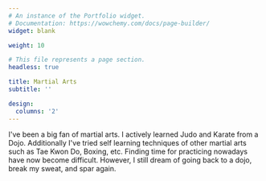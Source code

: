 ```yaml
---
# An instance of the Portfolio widget.
# Documentation: https://wowchemy.com/docs/page-builder/
widget: blank

weight: 10

# This file represents a page section.
headless: true

title: Martial Arts
subtitle: ''

design:
  columns: '2'
---
```


I've been a big fan of martial arts. I actively learned Judo and Karate from a Dojo. Additionally I've tried self learning techniques of other martial arts such as Tae Kwon Do, Boxing, etc. Finding time for practicing nowadays have now become difficult. However, I still dream of going back to a dojo, break my sweat, and spar again.